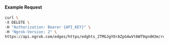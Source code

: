<!-- Code generated for API Clients. DO NOT EDIT. -->
#### Example Request
```bash
curl \
-X DELETE \
-H "Authorization: Bearer {API_KEY}" \
-H "Ngrok-Version: 2" \
https://api.ngrok.com/edges/https/edghts_2TMGJgYOrAZpG4wVt6WT9qndH3m/routes/edghtsrt_2TMGJjRd0eMDFnaAPTqfln3WC6m/webhook_verification
